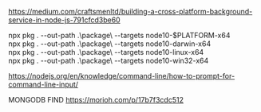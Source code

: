 https://medium.com/craftsmenltd/building-a-cross-platform-background-service-in-node-js-791cfcd3be60


npx pkg . --out-path .\package\ --targets node10-$PLATFORM-x64  
npx pkg . --out-path .\package\ --targets node10-darwin-x64  
npx pkg . --out-path .\package\ --targets node10-linux-x64  
npx pkg . --out-path .\package\ --targets node10-win32-x64  


https://nodejs.org/en/knowledge/command-line/how-to-prompt-for-command-line-input/


MONGODB FIND
https://morioh.com/p/17b7f3cdc512